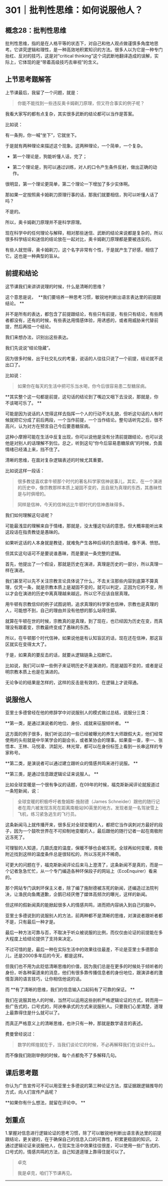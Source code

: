 # 301｜批判性思维：如何说服他人？

## 概念28：批判性思维

批判性思维，指的是在人格平等的状态下，对自己和他人观点做谨慎多角度地思考。它讲究逻辑和理性，是一种高效地积累知识的方法。很多人以为它是一种专门抬杠、反对的技巧，这是对“critical thinking”这个词武断地翻译造成的误解，实际上，它体现的是“带着高级技巧去审视”的含义。

## 上节思考题解答

上节课最后，我留了一个问题，就是：

> 你能不能找到一些违反奥卡姆剃刀原理，但又符合事实的例子呢？

我看大家写的都有点复杂，其实很多武断的结论都可以当作是答案。

比如说：

有一条狗，你一喊“坐下”，它就坐下。

于是就有两种理论来描述这个现象。这两种理论，一个简单，一个复杂。

* 第一个理论是，狗能听懂人话，完了；

* 第二个理论是，狗可以通过训练，对人的口令产生条件反射，做出正确的动作。

很明显，第一个理论更简单，第二个理论一下增加了多少实体啊。

那如果一定按照奥卡姆剃刀原理行事的话，那我们就要相信，狗可以听懂人话了吗？

不是的。

所以，奥卡姆剃刀原理并不是科学原理。

现在科学中的任何理论与解释，相对那些迷信、武断的结论来说都是复杂的，所以很多科学结论和迷信的结论放在一起对比，奥卡姆剃刀原理都是要被违反的。

有些人就觉得，奥卡姆剃刀，这个名字非常有个性，于是就产生了好感，相信了它。这也是一种典型的盲从。

## 前提和结论

这节课我们来讲讲说理的时候，什么是清晰的思维？

这个意思是说，  **我们要培养一种思考习惯，敏锐地判断出语言表达里的前提跟结论。 **

并不是所有的表达，都包含了前提跟结论，有些只有前提，有些只有结论，有些两者都没有，还有的时候，有些表达用情感体验，用诱惑的，或者用威胁来代替前提，然后再挂一个结论。

我们来想办法，识别出这些表达。

我们先说说“结论隐藏”。

因为很多时候，出于社交礼仪的考量，说话的人往往只说了一个前提，结论就不说出口了。

比如说：

> 如果你在每天的生活中把可乐当水喝，你今后很容易患二型糖尿病。

 **其实整个这一句都是前提，这句话的结论到了嘴边又咽下去没说，那就是，你不该喝可乐了。 **

可能是因为说话的人觉得这样去指挥一个人的行动不太礼貌，但听这句话的人有时候就把它分成了前后两段，一个当作前提，一个当作结论。整句话听完之后，很不高兴，认为对方在预言自己今后要患糖尿病。

这种小摩擦可能在生活中反复出现，你可以说他是没有分清前提跟结论，也可以说他是对别人的话理解不到位。总之，听到这句“你今后容易患糖尿病”的时候，负面情绪已经涌上来，挡不住了。

清晰的思维，在面对复杂逻辑表述的时候尤其重要。

比如说这样一段话：

> 很多教徒喜欢拿牛顿那个时代的著名科学家信神说事儿，其实，在一个演进的历史中，像宗教那样本质上凝固不变的，且自居为真理的东西，其愚昧性是与时俱增的。
> 
> 
> 
> 同样是信神，今天的信神远比牛顿时代的信神愚昧得多。

我们如何理解这句话呢？

可能最浅显的理解来自于情绪，那就是，没太懂这句话的意思。但大概率能听出来这段话在指责教徒是愚昧的。

如果听这话的人本身就是教徒，就难免产生各种后续的负面情绪，像不满、愤怒。

但其实这句话可不是要说谁愚昧，而是要说一条完整的逻辑。

首先，他提出了一个假设，那就是历史在演进，真理是历史的一部分，所以真理一样在演进。

我们甚至可以先不关注宗教言论具体说了什么，不去关注那些内容到底算不算真理，仅凭一条，就是宗教本质上是凝固不变的，就可以判定，正因为它的不变，所以才会在演进的历史中离真理越来越远，所以它不应该自居真理。

用牛顿有宗教信仰的例子试图说明，追求真理的科学家也信神，宗教也是真理的人，可能想不到，自己的理由并没有他想的那么站得住脚。

就算在牛顿在世的时候，宗教真的是真理，到了现在，也已经因为历史在变，而真理没有跟着变，宗教最终变成了愚昧的东西。

所以，在牛顿那个时代信神，如果说他是有认知盲区的话，现在还在信神，那这盲区就实在变得太大了。

于是，如果真的要反击的话，就要从逻辑链条上掐断它。

比如说，我们可以举一些例子来证明历史不是演进的，而是凝固不变的，或者是证明宗教本质上也是在演进的。

无论争论的结果是怎样的，这样的反击是有效的，在逻辑上才说得通。

## 说服他人

亚里士多德曾经在他的修辞学中对说服别人的模式做过总结，说服分三类：

 **第一类，是通过演说者的地位、身份、成就来征服倾听者。 **

这方面的例子很多，我们听说过的一些已经被曝光的养生大师跟假大夫，他们经常使用的头衔就是中华某学会的副会长，或者某协会的理事。如果查一查，李一、张悟本、王林、马悦凌、洪韶光、林光常，都可以在身份标签上看到一长串这样的专家称号。

 **第二类，是演说者可以通过建立跟听众的情感共鸣来进行说服。 **

 **第三类，是通过信息跟逻辑论证来说服人。 **

比如全球变暖是一个很有争议的话题，在09年的时候，福克斯新闻评论就报道过一条短新闻，说：

> 全球变暖的积极呼吁者詹姆斯·施耐德（James Schneider）跟他的随行记者在周六被发现冻死在距离南极站90英里的地方。发现者是一名驾驶雪上飞机，练习紧急逃生的飞行员。

这条新闻马上就传播开来，很多反对全球变暖的人，都把它当作讽刺对方最好的段子，因为一个鼓吹世界在不可抑制地变暖的人，最后跟他的随行记者一起在南极附近冻死了。

可理智的人知道，几摄氏度的温度，保暖不够也会被冻死。全球再如何变暖，南极附近找到这样的温度条件总是很轻松的，所以冻死并不稀奇。

可更大的问题在于，福克斯新闻评论后来马上澄清了，这条新闻不是真的，而是一个记者急急忙忙，从一个专门编造各种环保段子的网站上（EcoEnquirer）看来的。

那个网站专门讽刺环保主义者，除了编了施耐德被冻死的新闻，还编造过法院判决，让渔民向鱼鹰道歉，企鹅已经厌倦了媒体高频次的曝光，这样的新闻。

但这样的假新闻真的能掀起很多人的情感共鸣，进而把内容纳入到自己的脑中。

亚里士多德说到的说服别人的方法，前两种都不是清晰的思维，对演说者跟听者都不是，只有最后一种才是。

最后一种方法可靠与否，不取决于听众被说服的比例，而仅仅由论证的前提能在多大程度上给结论提供了支持来决定。

不过可惜的是，最后一种在实际生活中的效果往往最差，不论是亚里士多德那会儿，还是2000多年后的今天，都是这样。

但我们也不用为此贬低清晰思维的价值，因为我们总是在更多的时候处于倾听者的身份，听各种渠道来的消息，他们有很多靠传播信息者的身份地位，跟演讲者的激情澎湃的语言技巧，让你相信他说的话。

而 **有了清晰的思维，我们的信息输入口起码有了可靠的保证。 **

我们在说服其他人的时候，当然可以运用这些剖析严格逻辑论证的方式，转而用一些广告式的，口号式的，阿谀奉承式的方式来说服别人。只要我们心里清楚，道理上最靠得住是什么就可以了。

而真正严格意义上的清晰思维，也许只有一种，那就是数学语言的表述。

费曼曾经说过：

> 数学的辉煌就在于，当我们谈论它的时候，不必再解释我们在谈论什么。

而不像我们刚刚举例的时候，每个点都免不了多解释几句。

## 课后思考题

你认为广告宣传可不可以用亚里士多德说的第三种论证方法，摆证据跟逻辑推导的方式，向人们宣传产品呢？

 **如果你有什么想法，就留在评论中。 **

## 划重点

1.掌握对信息进行逻辑论证的思考习惯，除了可以敏锐地判断出语言表达里的前提跟结论，更关键的，在于确保自己的信息入口的可靠性，积累更稳固的知识。
2.通过逻辑论证来说服他人，在现实生活中效果往往很差，可以使用一些广告式的、口号式的，情感共鸣的方法，自己知道道理上靠得住就可以了。

> 卓克
> 
> 我是卓克，咱们下节课再见。

---
